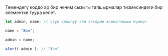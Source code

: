 Төмөндөгү коддо ар бир чечим сызыгы тапшырмалар тизмесиндеги бир элементке туура келет.

```js run
let admin, name; // үтүр аркылуу эки өзгөрмө жарыяланышы мүмкүн

name = "Жон";

admin = name;

alert( admin ); // "Жон"
```

